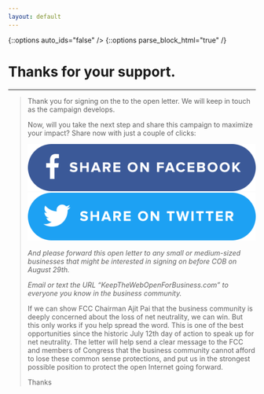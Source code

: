 ```yaml
---
layout: default
---
```


{::options auto_ids="false" />
{::options parse_block_html="true" /}

<div class="section thanks">

# Thanks for your support.

</div>

---

<div class="letter-content">

> Thank you for signing on the to the open letter. We will keep in touch as the campaign develops.
> 
> Now, will you take the next step and share this campaign to maximize your impact? Share now with just a couple of clicks:
> 
><center><a href="https://www.facebook.com/sharer.php?u=http://www.keepthewebopenforbusiness.com/"><img src="/images/facebook-share.png"></a><a href="https://twitter.com/intent/tweet?related=fightfortheftr&text=Small+businesses+are+speaking+out+for+%23NetNeutrality.+Add+your+company+to+the+open+letter+before+COB+Aug+29th%3A+http%3A%2F%2Fwww.keepthewebopenforbusiness.com&oq=Small+businesses+are+speaking+out+for+%23NetNeutrality.+Add+your+company+to+the+open+letter+before+COB+Aug+29th%3A+http%3A%2F%2Fwww.keepthewebopenforbusiness.com"><img src="/images/twitter-share.png"></a></center>
>
>
> *And please forward this open letter to any small or medium-sized businesses that might be interested in signing on before COB on August 29th.*
> 
> *Email or text the URL “KeepTheWebOpenForBusiness.com” to everyone you know in the business community.*
> 
> If we can show FCC Chairman Ajit Pai that the business community is deeply concerned about the loss of net neutrality, we can win. But this only works if you help spread the word.
> This is one of the best opportunities since the historic July 12th day of action to speak up for net neutrality. The letter will help send a clear message to the FCC and members of Congress that the business community cannot afford to lose these common sense protections, and put us in the strongest possible position to protect the open Internet going forward.
> 
> Thanks

</div>
